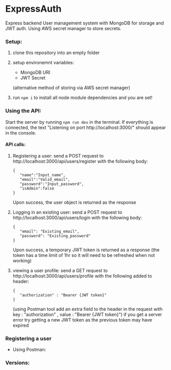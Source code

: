 # ExpressAuth

Express backend User management system with MongoDB for storage and JWT auth. Using AWS secret manager to store secrets.

### Setup:

1. clone this repository into an empty folder
2. setup environemnt variables:

   - MongoDB URI
   - JWT Secret

   (alternative method of storing via AWS secret manager)

3) run `npm i` to install all node module dependencies and you are set!

### Using the API:

   Start the server by running `npm run dev` in the terminal. If everything is connected, the text "Listening on port http://localhost:3000/" should appear in the console.


#### API calls:
1. Registering a user:
   send a POST request to http://localhost:3000/api/users/register
   with the following body:
      
      ```
      {
         "name":"Input_name",
         "email":"Valid_email",
         "password":"Input_password",
         "isAdmin":false
      }
      ```

   Upon success, the user object is returned as the response
   
2. Logging in an existing user:
   send a POST request to http://localhost:3000/api/users/login
   with the following body:
      ```
      {
         "email": "Existing_email",
         "password": "Existing_password"  
      }
      ```

   Upon success, a temporary JWT token is returned as a response (the token has a time limit of 1hr so it will need to be refreshed when not working)
3. viewing a user profile:
   send a GET request to http://localhost:3000/api/users/profile
   with the following added to header:
      ```
      {
         "authorization" : "Bearer {JWT token}"
      }
      ```
   (using Postman tool add an extra field to the header in the request with key : "authorization" , value : "Bearer {JWT token}")
   if you get a server error try getting a new JWT token as the previous token may have expired
   


### Registering a user

- Using Postman:

### Versions:
